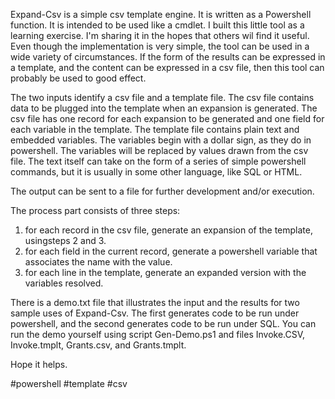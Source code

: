 Expand-Csv is a simple csv template engine. It is written as a Powershell function. It is intended to be used like a cmdlet. I built this little tool as a learning exercise.  I'm sharing it in the hopes that others wil find it  useful.  Even though the implementation is very simple,  the tool can be used in a wide variety of circumstances.  If the form of the results can be expressed in a template, and the content can be expressed in a csv file,  then this tool can probably be used to good effect. 

The two inputs identify a csv file and a template file. The csv file contains data to be plugged into the template when an expansion is generated.  The csv file has one record for each expansion to be generated and one field for each variable in the template.  The template file contains plain text and embedded variables.  The variables begin with a dollar sign, as they do in powershell.  The variables will be replaced by values drawn from the csv file.  The text itself can take on the form of a series of simple powershell commands, but it is usually in some other language, like SQL or HTML.

The output can be sent to a file for further development and/or execution.  

The process part consists of three steps:

1.  for each record in the csv file,  generate an expansion of the template, usingsteps 2 and 3.
2.  for each field in the current record, generate a powershell variable that associates the name with the value.
3.  for each line in the template, generate an expanded version with the variables resolved.

There is a demo.txt file that illustrates the input and the results for two sample uses of Expand-Csv.  The first generates code to be run under powershell, and the second generates code to be run under SQL.  You can run the demo yourself using script Gen-Demo.ps1 and files Invoke.CSV, Invoke.tmplt,  Grants.csv, and Grants.tmplt.

Hope it helps.

#powershell #template #csv
